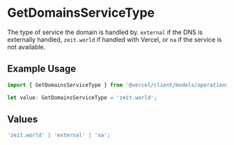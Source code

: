 # GetDomainsServiceType

The type of service the domain is handled by. `external` if the DNS is externally handled, `zeit.world` if handled with Vercel, or `na` if the service is not available.

## Example Usage

```typescript
import { GetDomainsServiceType } from '@vercel/client/models/operations';

let value: GetDomainsServiceType = 'zeit.world';
```

## Values

```typescript
'zeit.world' | 'external' | 'na';
```
